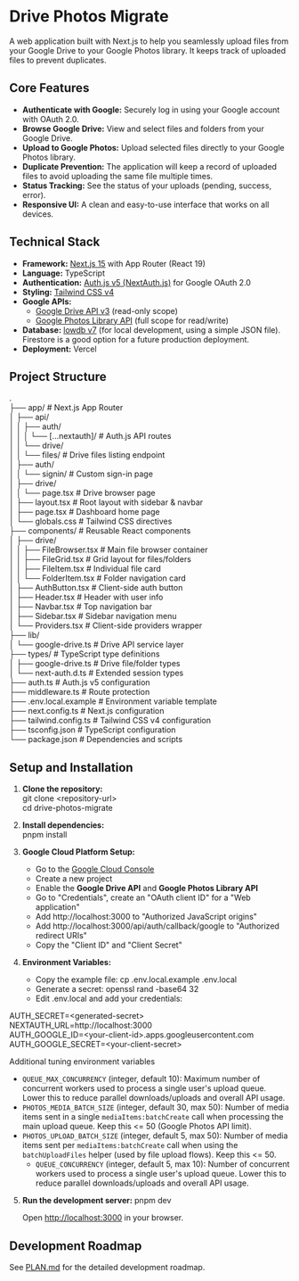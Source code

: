 # **Drive Photos Migrate**

A web application built with Next.js to help you seamlessly upload files from your Google Drive to your Google Photos library. It keeps track of uploaded files to prevent duplicates.

## **Core Features**

- **Authenticate with Google:** Securely log in using your Google account with OAuth 2.0.
- **Browse Google Drive:** View and select files and folders from your Google Drive.
- **Upload to Google Photos:** Upload selected files directly to your Google Photos library.
- **Duplicate Prevention:** The application will keep a record of uploaded files to avoid uploading the same file multiple times.
- **Status Tracking:** See the status of your uploads (pending, success, error).
- **Responsive UI:** A clean and easy-to-use interface that works on all devices.

## **Technical Stack**

- **Framework:** [Next.js 15](https://nextjs.org/) with App Router (React 19\)
- **Language:** TypeScript
- **Authentication:** [Auth.js v5 (NextAuth.js)](https://authjs.dev/) for Google OAuth 2.0
- **Styling:** [Tailwind CSS v4](https://tailwindcss.com/)
- **Google APIs:**
  - [Google Drive API v3](https://developers.google.com/drive/api/v3/about-sdk) (read-only scope)
  - [Google Photos Library API](https://developers.google.com/photos/library/guides/overview) (full scope for read/write)
- **Database:** [lowdb v7](https://github.com/typicode/lowdb) (for local development, using a simple JSON file). Firestore is a good option for a future production deployment.
- **Deployment:** Vercel

## **Project Structure**

.  
├── app/ \# Next.js App Router  
│ ├── api/  
│ │ ├── auth/  
│ │ │ └── \[...nextauth\]/ \# Auth.js API routes  
│ │ └── drive/  
│ │ └── files/ \# Drive files listing endpoint  
│ ├── auth/  
│ │ └── signin/ \# Custom sign-in page  
│ ├── drive/  
│ │ └── page.tsx \# Drive browser page  
│ ├── layout.tsx \# Root layout with sidebar & navbar  
│ ├── page.tsx \# Dashboard home page  
│ └── globals.css \# Tailwind CSS directives  
├── components/ \# Reusable React components  
│ ├── drive/  
│ │ ├── FileBrowser.tsx \# Main file browser container  
│ │ ├── FileGrid.tsx \# Grid layout for files/folders  
│ │ ├── FileItem.tsx \# Individual file card  
│ │ └── FolderItem.tsx \# Folder navigation card  
│ ├── AuthButton.tsx \# Client-side auth button  
│ ├── Header.tsx \# Header with user info  
│ ├── Navbar.tsx \# Top navigation bar  
│ ├── Sidebar.tsx \# Sidebar navigation menu  
│ └── Providers.tsx \# Client-side providers wrapper  
├── lib/  
│ └── google-drive.ts \# Drive API service layer  
├── types/ \# TypeScript type definitions  
│ ├── google-drive.ts \# Drive file/folder types  
│ └── next-auth.d.ts \# Extended session types  
├── auth.ts \# Auth.js v5 configuration  
├── middleware.ts \# Route protection  
├── .env.local.example \# Environment variable template  
├── next.config.ts \# Next.js configuration  
├── tailwind.config.ts \# Tailwind CSS v4 configuration  
├── tsconfig.json \# TypeScript configuration  
└── package.json \# Dependencies and scripts

## **Setup and Installation**

1. **Clone the repository:**  
   git clone \<repository-url\>  
   cd drive-photos-migrate

2. **Install dependencies:**  
   pnpm install

3. **Google Cloud Platform Setup:**
   - Go to the [Google Cloud Console](https://console.cloud.google.com/)
   - Create a new project
   - Enable the **Google Drive API** and **Google Photos Library API**
   - Go to "Credentials", create an "OAuth client ID" for a "Web application"
   - Add http://localhost:3000 to "Authorized JavaScript origins"
   - Add http://localhost:3000/api/auth/callback/google to "Authorized redirect URIs"
   - Copy the "Client ID" and "Client Secret"
4. **Environment Variables:**
   - Copy the example file: cp .env.local.example .env.local
   - Generate a secret: openssl rand \-base64 32
   - Edit .env.local and add your credentials:

AUTH_SECRET=\<generated-secret\>  
NEXTAUTH_URL=http://localhost:3000  
AUTH_GOOGLE_ID=\<your-client-id\>.apps.googleusercontent.com  
AUTH_GOOGLE_SECRET=\<your-client-secret\>

Additional tuning environment variables

- `QUEUE_MAX_CONCURRENCY` (integer, default 10): Maximum number of concurrent
  workers used to process a single user's upload queue. Lower this to reduce
  parallel downloads/uploads and overall API usage.
- `PHOTOS_MEDIA_BATCH_SIZE` (integer, default 30, max 50): Number of media
  items sent in a single `mediaItems:batchCreate` call when processing the
  main upload queue. Keep this <= 50 (Google Photos API limit).
- `PHOTOS_UPLOAD_BATCH_SIZE` (integer, default 5, max 50): Number of media
  items sent per `mediaItems:batchCreate` call when using the `batchUploadFiles`
  helper (used by file upload flows). Keep this <= 50.
  - `QUEUE_CONCURRENCY` (integer, default 5, max 10): Number of concurrent
    workers used to process a single user's upload queue. Lower this to reduce
    parallel downloads/uploads and overall API usage.

5. **Run the development server:**
   pnpm dev

   Open [http://localhost:3000](https://www.google.com/search?q=http://localhost:3000) in your browser.

## **Development Roadmap**

See [PLAN.md](PLAN.md) for the detailed development roadmap.
